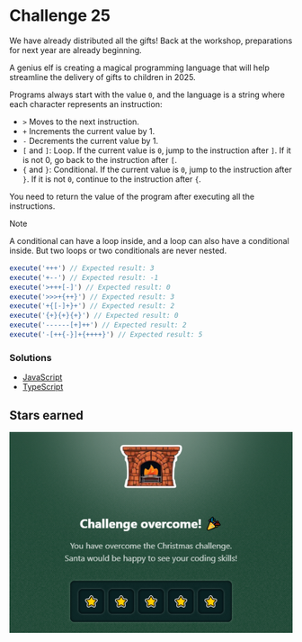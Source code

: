 # Challenge 25

We have already distributed all the gifts! Back at the workshop, preparations for next year are already beginning.

A genius elf is creating a magical programming language that will help streamline the delivery of gifts to children in 2025.

Programs always start with the value `0`, and the language is a string where each character represents an instruction:

- `>` Moves to the next instruction.
- `+` Increments the current value by 1.
- `-` Decrements the current value by 1.
- `[` and `]`: Loop. If the current value is `0`, jump to the instruction after `]`. If it is not 0, go back to the instruction after `[`.
- `{` and `}`: Conditional. If the current value is `0`, jump to the instruction after `}`. If it is not `0`, continue to the instruction after `{`.

You need to return the value of the program after executing all the instructions.

> [!NOTE]
> A conditional can have a loop inside, and a loop can also have a conditional inside. But two loops or two conditionals are never nested.

```js
execute('+++') // Expected result: 3
execute('+--') // Expected result: -1
execute('>+++[-]') // Expected result: 0
execute('>>>+{++}') // Expected result: 3
execute('+{[-]+}+') // Expected result: 2
execute('{+}{+}{+}') // Expected result: 0
execute('------[+]++') // Expected result: 2
execute('-[++{-}]+{++++}') // Expected result: 5
```

### Solutions

- [JavaScript](./solution.js)
- [TypeScript](./solution.ts)

## Stars earned

![5 stars](../../.github/25-challenge-stars.png)
